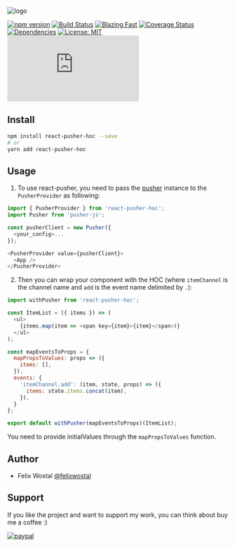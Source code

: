 ![logo](https://i.ibb.co/yRjS2cd/react-pusher-hoc-logo.png)

[![npm version](https://badge.fury.io/js/react-pusher-hoc.svg)](https://badge.fury.io/js/react-pusher-hoc)
[![Build Status](https://travis-ci.org/fel1xw/react-pusher-hoc.svg?branch=master)](https://travis-ci.org/fel1xw/react-pusher-hoc)
[![Blazing Fast](https://badgen.now.sh/badge/speed/blazing%20%F0%9F%94%A5/green)](https://npm.im/react-pusher-hoc)
[![Coverage Status](https://coveralls.io/repos/github/fel1xw/react-pusher-hoc/badge.svg?branch=master)](https://coveralls.io/github/fel1xw/react-pusher-hoc?branch=master)
[![Dependencies](https://david-dm.org/fel1xw/react-pusher-hoc.svg)](https://david-dm.org/fel1xw/react-pusher-hoc.svg)
[![License: MIT](https://img.shields.io/badge/License-MIT-yellow.svg)](https://opensource.org/licenses/MIT)
[![gzip size](http://img.badgesize.io/https://unpkg.com/react-pusher-hoc@latest/dist/index.js?compression=gzip)](https://unpkg.com/react-pusher-hoc@latest/dist/index.js)

## Install
```sh
npm install react-pusher-hoc --save
# or
yarn add react-pusher-hoc
```

## Usage
1. To use react-pusher, you need to pass the [pusher](https://github.com/pusher/pusher-js) instance to the `PusherProvider` as following:
```js
import { PusherProvider } from 'react-pusher-hoc';
import Pusher from 'pusher-js';

const pusherClient = new Pusher({
  <your_config>...
});

<PusherProvider value={pusherClient}>
  <App />
</PusherProvider>
```

2. Then you can wrap your component with the HOC (where `itemChannel` is the channel name and `add` is the event name delimited by `.`):

```js
import withPusher from 'react-pusher-hoc';

const ItemList = ({ items }) => (
  <ul>
    {items.map(item => <span key={item}>{item}</span>)}
  </ul>
);

const mapEventsToProps = {
  mapPropsToValues: props => ({
    items: [],
  }),
  events: {
    'itemChannel.add': (item, state, props) => ({
      items: state.items.concat(item),
    }),
  }
};

export default withPusher(mapEventsToProps)(ItemList);
```

You need to provide initialValues through the `mapPropsToValues` function.

## Author

* Felix Wostal [@felixwostal](https://twitter.com/felixwostal)

## Support
If you like the project and want to support my work, you can think about buy me a coffee :)

[![paypal](https://img.shields.io/badge/donate-paypal-blue.svg)](https://paypal.me/felixwostal/1)
